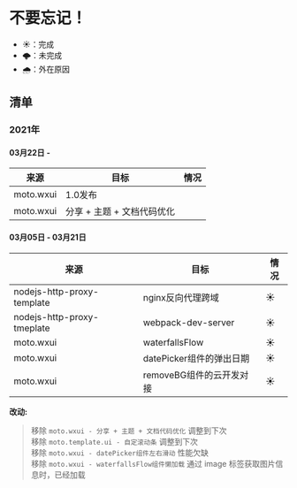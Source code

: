 # 不要忘记！

+ ☀️：完成
+ 🌩️：未完成
+ 🌧️：外在原因 

## 清单

### 2021年
<!-- moto.template.ui | 自定义滚动条 | -->


#### 03月22日 -

来源 | 目标 | 情况
--- |  --- | ---
moto.wxui | 1.0发布|
moto.wxui | 分享 + 主题 + 文档代码优化|



#### 03月05日 - 03月21日

来源 |目标 | 情况
---  |---  | ---
nodejs-http-proxy-template | nginx反向代理跨域 | ☀️
nodejs-http-proxy-tmeplate | webpack-dev-server| ☀️
moto.wxui | waterfallsFlow | ☀️
moto.wxui | datePicker组件的弹出日期| ☀️
moto.wxui | removeBG组件的云开发对接 | ☀️


**改动:**

> 移除 `moto.wxui - 分享 + 主题 + 文档代码优化` 调整到下次<br>
> 移除 `moto.template.ui - 自定滚动条` 调整到下次<br>
> 移除 `moto.wxui - datePicker组件左右滑动` 性能欠缺 <br>
> 移除 `moto.wxui - waterfallsFlow组件懒加载` 通过 image 标签获取图片信息时，已经加载<br>
